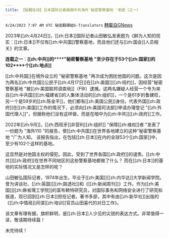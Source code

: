 ```yaml
---
title: 【秘翻在线】日本国际记者痛揭中共海外'秘密警察基地 '老底（之一）
---
```

`4/24/2023 7:07 AM UTC 秘密翻譯組G-Translators` [轉載自GNews](https://gnews.org/articles/1249236)

         

2023年[[zh:4月24日]]，[[zh:日本]]国际记者山田敏弘发表题为《鲜为人知的现实：[[zh:日本]]不仅有[[zh:中共国]]警察基地，而且他们还与[[zh:国会]]人员相关》的文章。

**连载之一**：**[[zh:中共]]的****"****秘密警察****基地** **"****至少存在于****53****个[[zh:国家]]的****102****个[[zh:地点]]**

[[zh:中共国]]在境外设立的 "秘密警察基地 "再次成为困扰他国的问题。这次是因为两名[[zh:中共国]]公民于[[zh:4月17日]]在[[zh:美国]][[zh:纽约]]，因经营"秘密警察基地 "被[[zh:美国联邦调查局]]（FBI）逮捕。这两名嫌疑人经营一个专为来自[[zh:中共国]][[zh:福建省]]的人集体活动的[[zh:组织]]，一个是61岁的鲁建旺，另一个是59岁的[[zh:陈金平]]，他们都有[[zh:美国公民]]身份。代表外国[[zh:政府]]在[[zh:美国]]工作的情况下，必须向[[zh:美国司法部]]申请办理登记 "[[zh:外国代理人]]"，但据称他们没有这样做，而是在暗中为[[zh:中共]][[zh:政府]]工作。

2022年[[zh:9月]]，[[zh:西班牙]]非营利[[zh:组织]] "保障[[zh:维权]]者 "发表了一份题为 "海外110 "的报告，使[[zh:中共国]]在世界各地建立的这种"秘密警察基地 "广为人知。 该报告指出，在包括[[zh:日本]]在内的全球53个[[zh:国家]]中，至少有102个这样的基地。

这显然是对他国主权的侵犯。因此，受到了世界各国[[zh:政府]]的谴责。[[zh:中共]][[zh:政府]]在世界不同地区的这些警察基地都做了什么？ 而在[[zh:日本]]的基地的实际情况又是怎样的呢？

山田敏弘国际记者，1974年出生。毕业于[[zh:美国]][[zh:内华达]]大学新闻学院。曾为讲谈社、[[zh:英国]][[zh:路透社]]和《[[zh:新闻周刊]]》工作。作为[[zh:美国]][[zh:麻省理工学院]]的富布赖特研究员，对国际事务和网络安全进行了研究和报道，现已回到[[zh:日本]]担任记者。著书多部，其中有由[[zh:新华社]]出版的《[[zh:中情局]]间谍[[zh:培训]]官员山田喜代的对日工作》。

该文章有理有据，旗帜鲜明，是[[zh:日本]]人少见的尖锐的表达方式。非常值得一读，敬请期待续篇！

未完待续！
